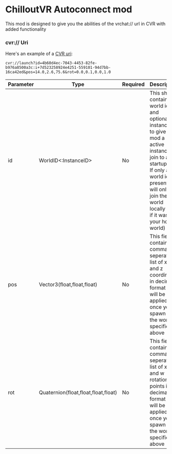 # ChilloutVR Autoconnect mod

This mod is designed to give you the abilities of the vrchat:// url in CVR with added functionality


### cvr:// Uri
Here's an example of a [CVR uri](https://github.com/bluscream-cvrmods/AutoConnect/blob/main/Classes/CVRUrl.cs):
```
cvr://launch?id=4b60d4ec-7043-4453-82fe-b976a8500a3c:i+7d523258924e4251-559101-94d7bb-16ca42ed&pos=14.0,2.6,75.6&rot=0.0,0.1,0.0,1.0
```
| Parameter 	| Type                                	| Required 	| Description                                                                                                                                                                                                                 	| Example                                                                               	|
|-----------	|-------------------------------------	|----------	|-----------------------------------------------------------------------------------------------------------------------------------------------------------------------------------------------------------------------------	|---------------------------------------------------------------------------------------	|
| id        	| WorldID<:InstanceID>                	| No       	| This should contain a world id and optionally a instance id to give the mod a active instance to join to after startup.<br>If only a world id is present it will only join the world locally (as if it was your home world) 	| `?rot=4b60d4ec-7043-4453-82fe-b976a8500a3c:i+7d523258924e4251-559101-94d7bb-16ca42ed` 	|
| pos       	| Vector3(float,float,float)          	| No       	| This field contains a comma seperated list of x,y and z coordinates in decimal format that will be applied once you spawn on the world specified above                                                                      	| `?pos=14.0,2.6,75.6`                                                                  	|
| rot       	| Quaternion(float,float,float,float) 	| No       	| This field contains a comma seperated list of x,y,z and w rotation points in decimal format that will be applied once you spawn on the world specified above                                                                	| `?rot=0.0,0.1,0.0,1.0`                                                                	|
